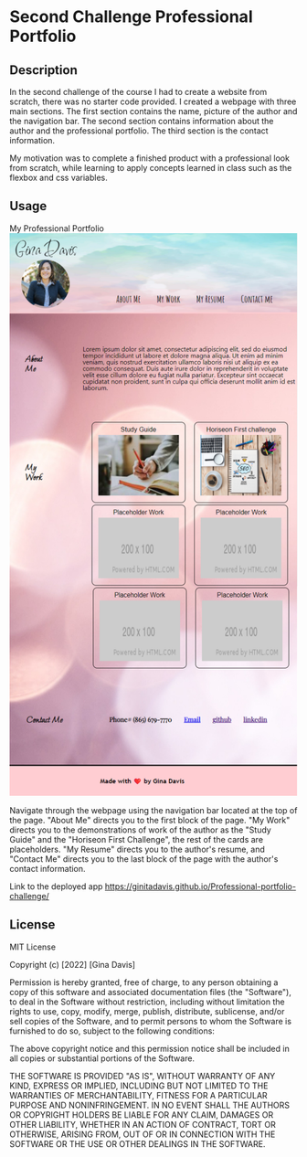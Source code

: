 # Second Challenge Professional Portfolio

## Description

In the second challenge of the course I had to create a website from scratch, there was no starter code provided. 
I created a webpage with three main sections. The first section contains the name, picture of the author and the navigation bar. The second section contains information about the author and the professional portfolio. The third section is the contact information.

My motivation was to complete a finished product with a professional look from scratch, while learning to apply concepts learned in class such as the flexbox and css variables.


## Usage

My Professional Portfolio
![alt text](assets/Images/PortfolioPage.png)

Navigate through the webpage using the navigation bar located at the top of the page. "About Me" directs you to the first block of the page. "My Work" directs you to the demonstrations of work of the author as the "Study Guide" and the "Horiseon First Challenge", the rest of the cards are placeholders. "My Resume" directs you to the author's resume, and "Contact Me" directs you to the last block of the page with the author's contact information.

Link to the deployed app https://ginitadavis.github.io/Professional-portfolio-challenge/

## License
MIT License

Copyright (c) [2022] [Gina Davis]

Permission is hereby granted, free of charge, to any person obtaining a copy of this software and associated documentation files (the "Software"), to deal in the Software without restriction, including without limitation the rights to use, copy, modify, merge, publish, distribute, sublicense, and/or sell copies of the Software, and to permit persons to whom the Software is furnished to do so, subject to the following conditions:

The above copyright notice and this permission notice shall be included in all copies or substantial portions of the Software.

THE SOFTWARE IS PROVIDED "AS IS", WITHOUT WARRANTY OF ANY KIND, EXPRESS OR IMPLIED, INCLUDING BUT NOT LIMITED TO THE WARRANTIES OF MERCHANTABILITY, FITNESS FOR A PARTICULAR PURPOSE AND NONINFRINGEMENT. IN NO EVENT SHALL THE AUTHORS OR COPYRIGHT HOLDERS BE LIABLE FOR ANY CLAIM, DAMAGES OR OTHER LIABILITY, WHETHER IN AN ACTION OF CONTRACT, TORT OR OTHERWISE, ARISING FROM, OUT OF OR IN CONNECTION WITH THE SOFTWARE OR THE USE OR OTHER DEALINGS IN THE SOFTWARE.